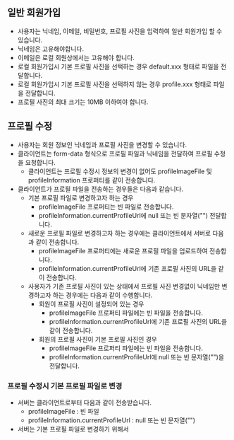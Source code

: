 
## 일반 회원가입
- 사용자는 닉네임, 이메일, 비밀번호, 프로필 사진을 입력하여 일반 회원가입 할 수 있습니다.
- 닉네임은 고유해야합니다.
- 이메일은 로컬 회원상에서는 고유해야 합니다.
- 로컬 회원가입시 기본 프로필 사진을 선택하는 경우 default.xxx 형태로 파일을 전달합니다.
- 로컬 회원가입시 기본 프로필 사진을 선택하지 않는 경우 profile.xxx 형태로 파일을 전달합니다.
- 프로필 사진의 최대 크기는 10MB 이하여야 합니다.

## 프로필 수정
- 사용자는 회원 정보인 닉네임과 프로필 사진을 변경할 수 있습니다.
- 클라이언트는 form-data 형식으로 프로필 파일과 닉네임을 전달하여 프로필 수정을 요청합니다.
	- 클라이언트는 프로필 수정시 정보의 변경이 없어도 profileImageFile 및 profileInformation 프로퍼티를 같이 전송합니다.
- 클라이언트가 프로필 파일을 전송하는 경우들은 다음과 같습니다.
	- 기본 프로필 파일로 변경하고자 하는 경우
		- profileImageFile 프로퍼티는 빈 파일로 전송합니다.
		- profileInformation.currentProfileUrl에 null 또는 빈 문자열("") 전달합니다.
	- 새로운 프로필 파일로 변경하고자 하는 경우에는 클라이언트에서 서버로 다음과 같이 전송합니다.
		- profileImageFile 프로퍼티에는 새로운 프로필 파일을 업로드하여 전송합니다.
		- profileInformation.currentProfileUrl에 기존 프로필 사진의 URL을 같이 전송합니다.
	- 사용자가 기존 프로필 사진이 있는 상태에서 프로필 사진 변경없이 닉네임만 변경하고자 하는 경우에는 다음과 같이 수행합니다.
		- 회원이 프로필 사진이 설정되어 있는 경우
			- profileImageFile 프로퍼티 파일에는 빈 파일을 전송합니다.
			- profileInformation.currentProfileUrl에 기존 프로필 사진의 URL을 같이 전송합니다.
		- 회원의 프로필 사진이 기본 프로필 사진인 경우
			- profileImageFile 프로퍼티 파일에는 빈 파일을 전송합니다.
			- profileInformation.currentProfileUrl에 null 또는 빈 문자열("")을 전달합니다.

### 프로필 수정시 기본 프로필 파일로 변경
- 서버는 클라이언트로부터 다음과 같이 전송받습니다.
	- profileImageFile : 빈 파일
	- profileInformation.currentProfileUrl : null 또는 빈 문자열("")
- 서버는 기본 프로필 파일로 변경하기 위해서 